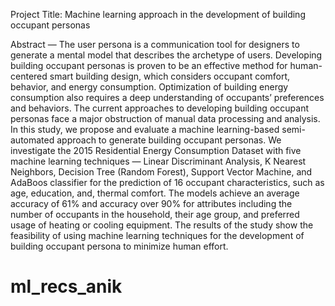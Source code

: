 Project Title: Machine learning approach in the development of building occupant personas 

Abstract — The user persona is a communication tool for designers to generate a mental model that describes the archetype of users. Developing building occupant personas is proven to be an effective method for human-centered smart building design, which considers occupant comfort, behavior, and energy consumption. Optimization of building energy consumption also requires a deep understanding of occupants’ preferences and behaviors. The current approaches to developing building occupant personas face a major obstruction of manual data processing and analysis. In this study, we propose and evaluate a machine learning-based semi-automated approach to generate building occupant personas. We investigate the 2015 Residential Energy Consumption Dataset with five machine learning techniques — Linear Discriminant Analysis, K Nearest Neighbors, Decision Tree (Random Forest), Support Vector Machine, and AdaBoos classifier for the prediction of 16 occupant characteristics, such as age, education, and, thermal comfort. The models achieve an average accuracy of 61% and accuracy over 90% for attributes including the number of occupants in the household, their age group, and preferred usage of heating or cooling equipment. The results of the study show the feasibility of using machine learning techniques for the development of building occupant persona to  minimize human effort.

# ml_recs_anik
